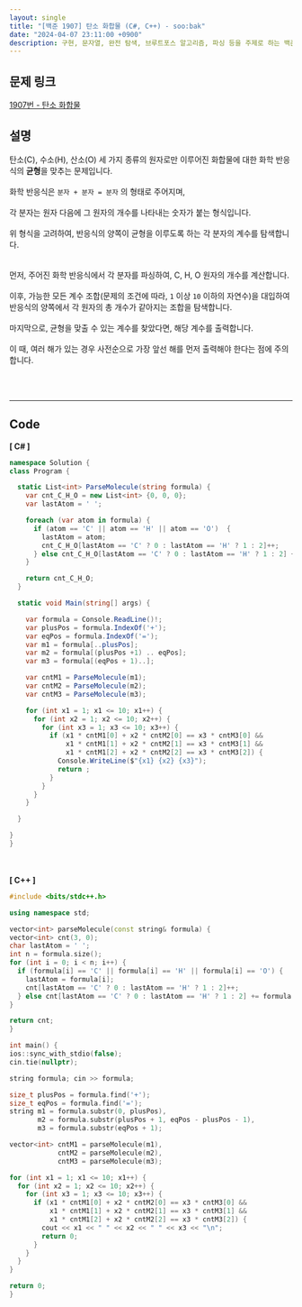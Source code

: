 ```yaml
---
layout: single
title: "[백준 1907] 탄소 화합물 (C#, C++) - soo:bak"
date: "2024-04-07 23:11:00 +0900"
description: 구현, 문자열, 완전 탐색, 브루트포스 알고리즘, 파싱 등을 주제로 하는 백준 1907번 문제를 C++ C# 으로 풀이 및 해설
---
```


## 문제 링크
  [1907번 - 탄소 화합물](https://www.acmicpc.net/problem/1907)

## 설명
탄소(C), 수소(H), 산소(O) 세 가지 종류의 원자로만 이루어진 화합물에 대한 화학 반응식의 <b>균형</b>을 맞추는 문제입니다.<br>
<br>
화학 반응식은 `분자 + 분자 = 분자` 의 형태로 주어지며,<br>
<br>
각 분자는 원자 다음에 그 원자의 개수를 나타내는 숫자가 붙는 형식입니다.<br>
<br>
위 형식을 고려하여, 반응식의 양쪽이 균형을 이루도록 하는 각 분자의 계수를 탐색합니다.<br>
<br>
<br>
먼저, 주어진 화학 반응식에서 각 분자를 파싱하여, C, H, O 원자의 개수를 계산합니다.<br>
<br>
이후, 가능한 모든 계수 조합(문제의 조건에 따라, `1` 이상 `10` 이하의 자연수)을 대입하여 반응식의 양쪽에서 각 원자의 총 개수가 같아지는 조합을 탐색합니다.<br>
<br>
마지막으로, 균형을 맞출 수 있는 계수를 찾았다면, 해당 계수를 출력합니다.<br>
<br>
이 때, 여러 해가 있는 경우 사전순으로 가장 앞선 해를 먼저 출력해야 한다는 점에 주의합니다.<br>

<br>
<br>

- - -

## Code
<b>[ C# ] </b>
<br>

  ```c#
namespace Solution {
  class Program {

    static List<int> ParseMolecule(string formula) {
      var cnt_C_H_O = new List<int> {0, 0, 0};
      var lastAtom = ' ';

      foreach (var atom in formula) {
        if (atom == 'C' || atom == 'H' || atom == 'O')  {
          lastAtom = atom;
          cnt_C_H_O[lastAtom == 'C' ? 0 : lastAtom == 'H' ? 1 : 2]++;
        } else cnt_C_H_O[lastAtom == 'C' ? 0 : lastAtom == 'H' ? 1 : 2] += atom - '1';
      }

      return cnt_C_H_O;
    }

    static void Main(string[] args) {

      var formula = Console.ReadLine()!;
      var plusPos = formula.IndexOf('+');
      var eqPos = formula.IndexOf('=');
      var m1 = formula[..plusPos];
      var m2 = formula[(plusPos +1) .. eqPos];
      var m3 = formula[(eqPos + 1)..];

      var cntM1 = ParseMolecule(m1);
      var cntM2 = ParseMolecule(m2);
      var cntM3 = ParseMolecule(m3);

      for (int x1 = 1; x1 <= 10; x1++) {
        for (int x2 = 1; x2 <= 10; x2++) {
          for (int x3 = 1; x3 <= 10; x3++) {
            if (x1 * cntM1[0] + x2 * cntM2[0] == x3 * cntM3[0] &&
                x1 * cntM1[1] + x2 * cntM2[1] == x3 * cntM3[1] &&
                x1 * cntM1[2] + x2 * cntM2[2] == x3 * cntM3[2]) {
              Console.WriteLine($"{x1} {x2} {x3}");
              return ;
            }
          }
        }
      }

    }

  }
}
  ```
<br><br>
<b>[ C++ ] </b>
<br>

  ```c++
#include <bits/stdc++.h>

using namespace std;

vector<int> parseMolecule(const string& formula) {
  vector<int> cnt(3, 0);
  char lastAtom = ' ';
  int n = formula.size();
  for (int i = 0; i < n; i++) {
    if (formula[i] == 'C' || formula[i] == 'H' || formula[i] == 'O') {
      lastAtom = formula[i];
      cnt[lastAtom == 'C' ? 0 : lastAtom == 'H' ? 1 : 2]++;
    } else cnt[lastAtom == 'C' ? 0 : lastAtom == 'H' ? 1 : 2] += formula[i] - '1';
  }

  return cnt;
}

int main() {
  ios::sync_with_stdio(false);
  cin.tie(nullptr);

  string formula; cin >> formula;

  size_t plusPos = formula.find('+');
  size_t eqPos = formula.find('=');
  string m1 = formula.substr(0, plusPos),
         m2 = formula.substr(plusPos + 1, eqPos - plusPos - 1),
         m3 = formula.substr(eqPos + 1);

  vector<int> cntM1 = parseMolecule(m1),
              cntM2 = parseMolecule(m2),
              cntM3 = parseMolecule(m3);

  for (int x1 = 1; x1 <= 10; x1++) {
    for (int x2 = 1; x2 <= 10; x2++) {
      for (int x3 = 1; x3 <= 10; x3++) {
        if (x1 * cntM1[0] + x2 * cntM2[0] == x3 * cntM3[0] &&
            x1 * cntM1[1] + x2 * cntM2[1] == x3 * cntM3[1] &&
            x1 * cntM1[2] + x2 * cntM2[2] == x3 * cntM3[2]) {
          cout << x1 << " " << x2 << " " << x3 << "\n";
          return 0;
        }
      }
    }
  }

  return 0;
}
  ```
